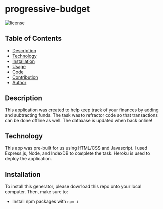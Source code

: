 # progressive-budget
![license](https://img.shields.io/badge/license-MIT-blue)

## Table of Contents 
- [Description](#description)
- [Technology](#technology)
- [Installation](#installation)
- [Usage](#usage)
- [Code](#code)
- [Contribution](#contribution)
- [Author](#author)

## Description
This application was created to help keep track of your finances by adding and subtracting funds. The task was to refractor code so that transactions can be done offline as well. The database is updated when back online!

## Technology
This app was pre-built for us using HTML/CSS and Javascript. I used Express.js, Node, and IndexDB to complete the task. Heroku is used to deploy the application.

## Installation
To install this generator, please download this repo onto your local computer. Then, make sure to:
- Install npm packages with `npm i`